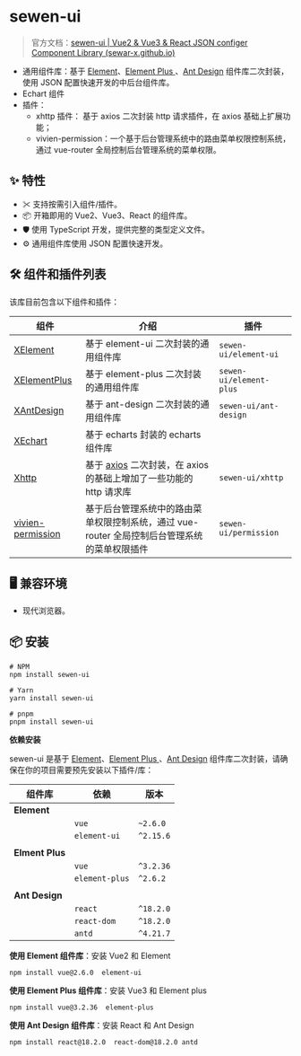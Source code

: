# sewen-ui

> 官方文档：[sewen-ui | Vue2 & Vue3 & React JSON configer Component Library (sewar-x.github.io)](https://sewar-x.github.io/X-UI/)



* 通用组件库：基于 [Element](https://element.eleme.cn/#/zh-CN)、[Element Plus ](https://element-plus.org/zh-CN/component/overview.html)、[Ant Design](https://ant-design.antgroup.com/index-cn) 组件库二次封装，使用 JSON 配置快速开发的中后台组件库。
* Echart 组件
* 插件：
  * xhttp 插件： 基于 axios 二次封装 http 请求插件，在 axios 基础上扩展功能；
  * vivien-permission：一个基于后台管理系统中的路由菜单权限控制系统，通过 vue-router 全局控制后台管理系统的菜单权限。



## ✨ 特性

- ✂ 支持按需引入组件/插件。
- 📦 开箱即用的 Vue2、Vue3、React 的组件库。
- 🛡 使用 TypeScript 开发，提供完整的类型定义文件。
- ⚙️ 通用组件库使用 JSON 配置快速开发。



## 🛠 组件和插件列表

该库目前包含以下组件和插件：

| 组件                                                         | 介绍                                                         | 插件                 |
| ------------------------------------------------------------ | ------------------------------------------------------------ | -------------------- |
| [XElement](https://sewar-x.github.io/X-UI/zh-CN/components/element-ui/Vue2%20%E7%BB%84%E4%BB%B6%E6%80%BB%E8%A7%88/Vue2%20%E7%BB%84%E4%BB%B6%E6%80%BB%E8%A7%88.html) | 基于 element-ui  二次封装的通用组件库                        | `sewen-ui/element-ui`   |
| [XElementPlus](https://sewar-x.github.io/X-UI/zh-CN/components/element-plus/Vue3-%E5%9F%BA%E7%A1%80%E7%BB%84%E4%BB%B6/Vue3-%E7%BB%84%E4%BB%B6%E6%80%BB%E8%A7%88.html) | 基于 element-plus  二次封装的通用组件库                      | `sewen-ui/element-plus` |
| [XAntDesign](https://sewar-x.github.io/X-UI/zh-CN/components/ant-design/React%20%E7%BB%84%E4%BB%B6%E6%80%BB%E8%A7%88/React%20%E7%BB%84%E4%BB%B6%E6%80%BB%E8%A7%88.html) | 基于 ant-design  二次封装的通用组件库                        | `sewen-ui/ant-design`   |
| [XEchart](https://sewar-x.github.io/X-UI/zh-CN/components/echarts/Vue2-Echarts/Bar%20%E6%9D%A1%E5%BD%A2%E5%9B%BE.html) | 基于 echarts 封装的 echarts  组件库                          |                      |
| [Xhttp](https://sewar-x.github.io/X-UI/zh-CN/components/library/xhttp/%E4%BD%BF%E7%94%A8.html) | 基于 [axios](https://www.axios-http.cn/docs/intro) 二次封装，在 axios 的基础上增加了一些功能的 http 请求库 | `sewen-ui/xhttp`        |
| [vivien-permission](https://sewar-x.github.io/X-UI/zh-CN/components/library/vivien-permission/%E4%BD%BF%E7%94%A8.html) | 基于后台管理系统中的路由菜单权限控制系统，通过 vue-router 全局控制后台管理系统的菜单权限插件 | `sewen-ui/permission`   |





## 🖥 兼容环境

- 现代浏览器。



## 📦 安装

```shell
# NPM
npm install sewen-ui

# Yarn
yarn install sewen-ui

# pnpm
pnpm install sewen-ui
```

**依赖安装**

sewen-ui 是基于 [Element](https://element.eleme.cn/#/zh-CN)、[Element Plus ](https://element-plus.org/zh-CN/component/overview.html)、[Ant Design](https://ant-design.antgroup.com/index-cn) 组件库二次封装，请确保在你的项目需要预先安装以下插件/库：

| 组件库          | 依赖           | 版本      |
| --------------- | -------------- | --------- |
| **Element**     |                |           |
|                 | `vue`          | `~2.6.0`  |
|                 | `element-ui`   | `^2.15.6` |
|                 |                |           |
| **Elment Plus** |                |           |
|                 | `vue`          | `^3.2.36` |
|                 | `element-plus` | `^2.6.2`  |
|                 |                |           |
| **Ant Design**  |                |           |
|                 | `react`        | `^18.2.0` |
|                 | `react-dom`    | `^18.2.0` |
|                 | `antd`         | `^4.21.7` |

**使用 Element 组件库**：安装 Vue2 和 Element

```shell
npm install vue@2.6.0  element-ui
```



**使用 Element Plus 组件库**：安装 Vue3 和 Element plus

```shell
npm install vue@3.2.36  element-plus
```



**使用 Ant Design 组件库**：安装 React 和 Ant Design

```shell
npm install react@18.2.0  react-dom@18.2.0 antd
```



